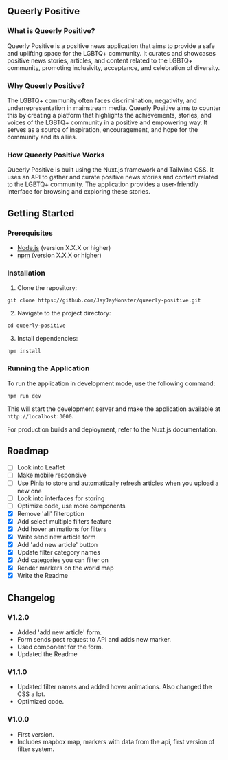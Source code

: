 ## Queerly Positive

### What is Queerly Positive?

Queerly Positive is a positive news application that aims to provide a safe and uplifting space for the LGBTQ+ community. It curates and showcases positive news stories, articles, and content related to the LGBTQ+ community, promoting inclusivity, acceptance, and celebration of diversity.

### Why Queerly Positive?

The LGBTQ+ community often faces discrimination, negativity, and underrepresentation in mainstream media. Queerly Positive aims to counter this by creating a platform that highlights the achievements, stories, and voices of the LGBTQ+ community in a positive and empowering way. It serves as a source of inspiration, encouragement, and hope for the community and its allies.

### How Queerly Positive Works

Queerly Positive is built using the Nuxt.js framework and Tailwind CSS. It uses an API to gather and curate positive news stories and content related to the LGBTQ+ community. The application provides a user-friendly interface for browsing and exploring these stories.

## Getting Started

### Prerequisites

- [Node.js](https://nodejs.org/) (version X.X.X or higher)
- [npm](https://www.npmjs.com/) (version X.X.X or higher)

### Installation

1. Clone the repository:

```
git clone https://github.com/JayJayMonster/queerly-positive.git
```

2. Navigate to the project directory:

```
cd queerly-positive
```

3. Install dependencies:

```
npm install
```

### Running the Application

To run the application in development mode, use the following command:

```
npm run dev
```

This will start the development server and make the application available at `http://localhost:3000`.

For production builds and deployment, refer to the Nuxt.js documentation.

## Roadmap

- [ ] Look into Leaflet
- [ ] Make mobile responsive
- [ ] Use Pinia to store and automatically refresh articles when you upload a new one
- [ ] Look into interfaces for storing
- [ ] Optimize code, use more components 
- [x] Remove 'all' filteroption
- [x] Add select multiple filters feature
- [x] Add hover animations for filters
- [x] Write send new article form
- [x] Add 'add new article' button
- [x] Update filter category names
- [x] Add categories you can filter on
- [x] Render markers on the world map
- [x] Write the Readme

## Changelog

### V1.2.0
- Added 'add new article' form\.
- Form sends post request to API and adds new marker\.
- Used component for the form\.
- Updated the Readme

### V1.1.0
- Updated filter names and added hover animations. Also changed the CSS a lot\.
- Optimized code\.

### V1.0.0
- First version\.
- Includes mapbox map, markers with data from the api, first version of filter system\.

